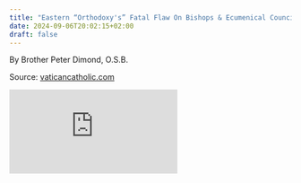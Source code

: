 ```yaml
---
title: "Eastern “Orthodoxy's” Fatal Flaw On Bishops & Ecumenical Councils"
date: 2024-09-06T20:02:15+02:00
draft: false
---
```



By Brother Peter Dimond, O.S.B.

Source: [vaticancatholic.com](https://vaticancatholic.com/eastern-orthodoxy-bishops-ecumenical-councils/)

<iframe src="https://www.youtube.com/embed/_35whxfeY2I?rel=0" frameborder="0" allow="accelerometer; autoplay; clipboard-write; encrypted-media; gyroscope; picture-in-picture" allowfullscreen></iframe>
